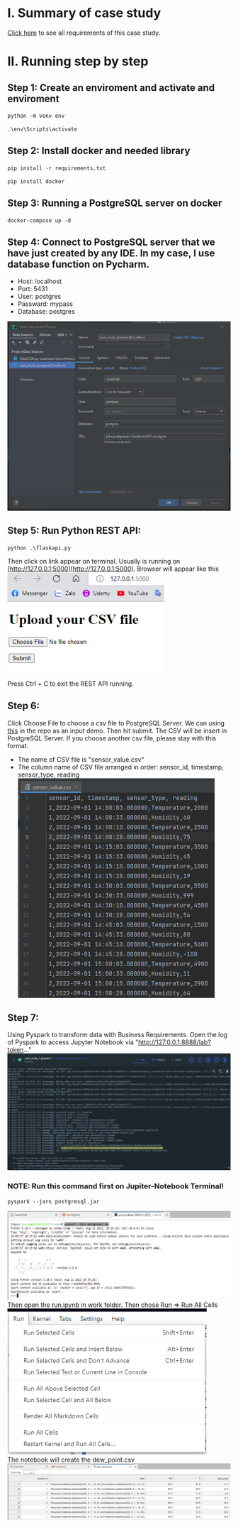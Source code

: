 # I. Summary of case study
[Click here](https://yuthefirst.notion.site/Case-Study-1-Sensor-data-pipeline-using-PostgreSQL-and-Python-based-RESTful-APIs-d723db8cf77047ccb77cc63f8afe5bce) to see all requirements of this case study.

# II. Running step by step
## Step 1: Create an enviroment and activate and enviroment
```
python -m venv env
```
```
.\env\Scripts\activate
```
## Step 2: Install docker and needed library 
```
pip install -r requirements.txt
```
```
pip install docker
```
## Step 3: Running a PostgreSQL server on docker
```
docker-compose up -d
```
## Step 4: Connect to PostgreSQL server that we have just created by any IDE. In my case, I use database function on Pycharm.
  - Host: localhost
  - Port: 5431
  - User: postgres
  - Passward: mypass
  - Database: postgres

![alt text](https://github.com/juliusngcmc/case_study_1/blob/main/readme_image/img.png?raw=true)

## Step 5: Run Python REST API:
```
python .\flaskapi.py 
```
Then click on link appear on terminal. Usually is running on [http://127.0.0.1:5000](http://127.0.0.1:5000).
Browser will appear like this
![alt text](https://github.com/juliusngcmc/case_study_1/blob/main/readme_image/img_1.png?raw=true)

Press Ctrl + C to exit the REST API running.
## Step 6: 
Click Choose File to choose a csv file to PostgreSQL Server. We can using [this](https://github.com/juliusngcmc/case_study_1/blob/main/sensor_value.csv) in the repo as an input demo. Then hit submit. The CSV will be insert in PostgreSQL Server.
If you choose another csv file, please stay with this format.
  - The name of CSV file is "sensor_value.csv"
  - The column name of CSV file arranged in order: sensor_id, timestamp, sensor_type, reading
![alt text](https://github.com/juliusngcmc/case_study_1/blob/main/readme_image/img_2.png?raw=true)

## Step 7:
Using Pyspark to transform data with Business Requirements. Open the log of Pyspark to access Jupyter Notebook via "http://127.0.0.1:8888/lab?token..."
![alt text](https://github.com/juliusngcmc/case_study_1/blob/main/readme_image/img_6.png?raw=true)
### NOTE: Run this command first on Jupiter-Notebook Terminal!
```
pyspark --jars postgresql.jar
```
![alt text](https://github.com/juliusngcmc/case_study_1/blob/main/readme_image/img_9.png?raw=true) 
Then open the run.ipynb in work folder. Then chose Run => Run All Cells                                                                                    
![alt text](https://github.com/juliusngcmc/case_study_1/blob/main/readme_image/img_7.png?raw=true)                                                     
The notebook will create the dew_point.csv
![alt text](https://github.com/juliusngcmc/case_study_1/blob/main/readme_image/img_8.png?raw=true)

